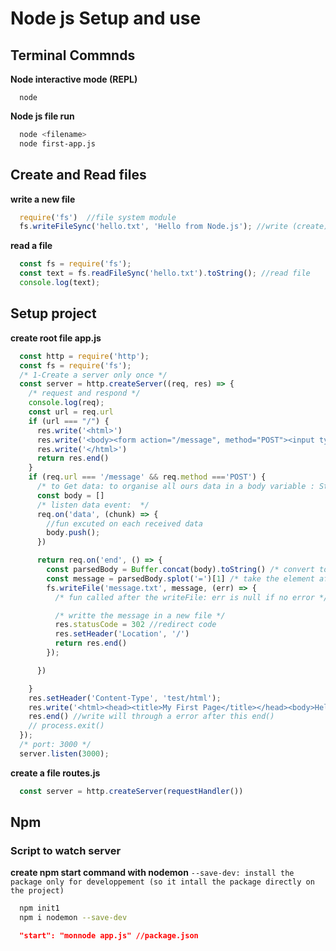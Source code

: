 # Node js Setup and use

## Terminal Commnds
**Node interactive mode (REPL)**

```
  node
```

**Node js file run**

```bash
  node <filename>
  node first-app.js
```

## Create and Read files

**write a new file**
``` js
  require('fs')  //file system module
  fs.writeFileSync('hello.txt', 'Hello from Node.js'); //write (create) file
```
**read a file**
``` js
  const fs = require('fs');
  const text = fs.readFileSync('hello.txt').toString(); //read file
  console.log(text);
```

## Setup project
**create root file app.js**
``` js
  const http = require('http');
  const fs = require('fs');
  /* 1-Create a server only once */
  const server = http.createServer((req, res) => { 
    /* request and respond */
    console.log(req);
    const url = req.url
    if (url === "/") {
      res.write('<html>')
      res.write('<body><form action="/message", method="POST"><input type="text" name="message" /></form></body>')
      res.write('</html>')
      return res.end()
    }
    if (req.url === '/message' && req.method ==='POST') {
      /* to Get data: to organise all ours data in a body variable : Steam-Buffer because data are shunked by default */
      const body = []
      /* listen data event:  */
      req.on('data', (chunk) => { 
        //fun excuted on each received data
        body.push();
      })

      return req.on('end', () => {
        const parsedBody = Buffer.concat(body).toString() /* convert to string because we know data is string */
        const message = parsedBody.splot('=')[1] /* take the element after the = (because the data is 'inputName=fasdfsdsf'*/
        fs.writeFile('message.txt', message, (err) => {
          /* fun called after the writeFile: err is null if no error */

          /* writte the message in a new file */
          res.statusCode = 302 //redirect code
          res.setHeader('Location', '/')
          return res.end()
        });

      })

    }
    res.setHeader('Content-Type', 'test/html');
    res.write('<html><head><title>My First Page</title></head><body>Hellow fromm Node js</body></html>')
    res.end() //write will through a error after this end()
    // process.exit()
  }); 
  /* port: 3000 */
  server.listen(3000);
```	

**create a file routes.js**

``` js
  const server = http.createServer(requestHandler())
```

## Npm

### Script to watch server

**create npm start command with nodemon**
`--save-dev: install the package only for developpement (so it intall the package directly on the project)`
``` bash
  npm init1
  npm i nodemon --save-dev
``` 
``` json
  "start": "monnode app.js" //package.json
``` 
